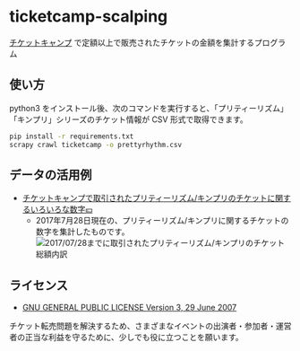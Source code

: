 # ticketcamp-scalping
[チケットキャンプ](https://ticketcamp.net) で定額以上で販売されたチケットの金額を集計するプログラム

## 使い方
python3 をインストール後、次のコマンドを実行すると、「プリティーリズム」「キンプリ」シリーズのチケット情報が CSV 形式で取得できます。
```sh
pip install -r requirements.txt
scrapy crawl ticketcamp -o prettyrhythm.csv
```

## データの活用例
- [チケットキャンプで取引されたプリティーリズム/キンプリのチケットに関するいろいろな数字💴](https://docs.google.com/spreadsheets/d/1daM1WO5JkqrsLcTQziEpXz5Dx30k2pIp3X35jHU5JYc/edit?usp=sharing)
  - 2017年7月28日現在の、プリティーリズム/キンプリに関するチケットの数字を集計したものです。
  ![2017/07/28までに取引されたプリティーリズム/キンプリのチケット総額内訳](https://docs.google.com/spreadsheets/d/1daM1WO5JkqrsLcTQziEpXz5Dx30k2pIp3X35jHU5JYc/pubchart?oid=974114977&format=image)

## ライセンス
- [GNU GENERAL PUBLIC LICENSE Version 3, 29 June 2007](LICENSE)

チケット転売問題を解決するため、さまざまなイベントの出演者・参加者・運営者の正当な利益を守るために、少しでも役に立つことを願います。
